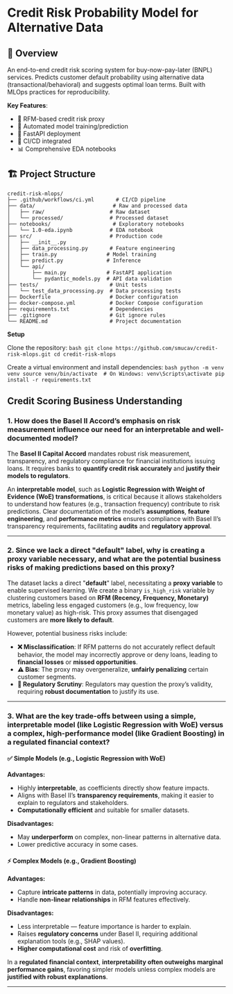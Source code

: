 # Credit Risk Probability Model for Alternative Data

## 📌 Overview
An end-to-end credit risk scoring system for buy-now-pay-later (BNPL) services. Predicts customer default probability using alternative data (transactional/behavioral) and suggests optimal loan terms. Built with MLOps practices for reproducibility.

**Key Features**:
- 🎯 RFM-based credit risk proxy
- 🤖 Automated model training/prediction
- 🚀 FastAPI deployment
- 🔄 CI/CD integrated
- 📊 Comprehensive EDA notebooks


## 🏗️ Project Structure
```
credit-risk-mlops/
├── .github/workflows/ci.yml       # CI/CD pipeline
├── data/                         # Raw and processed data
│   ├── raw/                     # Raw dataset
│   └── processed/               # Processed dataset
├── notebooks/                    # Exploratory notebooks
│   └── 1.0-eda.ipynb            # EDA notebook
├── src/                         # Production code
│   ├── __init__.py
│   ├── data_processing.py       # Feature engineering
│   ├── train.py                # Model training
│   ├── predict.py              # Inference
│   └── api/
│       ├── main.py             # FastAPI application
│       └── pydantic_models.py  # API data validation
├── tests/                       # Unit tests
│   └── test_data_processing.py  # Data processing tests
├── Dockerfile                   # Docker configuration
├── docker-compose.yml           # Docker Compose configuration
├── requirements.txt             # Dependencies
├── .gitignore                   # Git ignore rules
└── README.md                    # Project documentation
```

**Setup**

Clone the repository:
	```bash
	git clone https://github.com/smucav/credit-risk-mlops.git
	cd credit-risk-mlops
	```


Create a virtual environment and install dependencies:
	```bash
	python -m venv venv
	source venv/bin/activate  # On Windows: venv\Scripts\activate
	pip install -r requirements.txt
	```

##  Credit Scoring Business Understanding

### 1. How does the Basel II Accord’s emphasis on risk measurement influence our need for an interpretable and well-documented model?

The **Basel II Capital Accord** mandates robust risk measurement, transparency, and regulatory compliance for financial institutions issuing loans. It requires banks to **quantify credit risk accurately** and **justify their models to regulators**.

An **interpretable model**, such as **Logistic Regression with Weight of Evidence (WoE) transformations**, is critical because it allows stakeholders to understand how features (e.g., transaction frequency) contribute to risk predictions. Clear documentation of the model’s **assumptions**, **feature engineering**, and **performance metrics** ensures compliance with Basel II’s transparency requirements, facilitating **audits** and **regulatory approval**.

---

### 2. Since we lack a direct "default" label, why is creating a proxy variable necessary, and what are the potential business risks of making predictions based on this proxy?

The dataset lacks a direct "**default**" label, necessitating a **proxy variable** to enable supervised learning. We create a binary `is_high_risk` variable by clustering customers based on **RFM (Recency, Frequency, Monetary)** metrics, labeling less engaged customers (e.g., low frequency, low monetary value) as high-risk. This proxy assumes that disengaged customers are **more likely to default**.

However, potential business risks include:

- **❌ Misclassification**: If RFM patterns do not accurately reflect default behavior, the model may incorrectly approve or deny loans, leading to **financial losses** or **missed opportunities**.
- **⚠️ Bias**: The proxy may overgeneralize, **unfairly penalizing** certain customer segments.
- **🧐 Regulatory Scrutiny**: Regulators may question the proxy’s validity, requiring **robust documentation** to justify its use.

---

### 3. What are the key trade-offs between using a simple, interpretable model (like Logistic Regression with WoE) versus a complex, high-performance model (like Gradient Boosting) in a regulated financial context?

#### ✅ Simple Models (e.g., Logistic Regression with WoE)

**Advantages:**
- Highly **interpretable**, as coefficients directly show feature impacts.
- Aligns with Basel II’s **transparency requirements**, making it easier to explain to regulators and stakeholders.
- **Computationally efficient** and suitable for smaller datasets.

**Disadvantages:**
- May **underperform** on complex, non-linear patterns in alternative data.
- Lower predictive accuracy in some cases.

#### ⚡ Complex Models (e.g., Gradient Boosting)

**Advantages:**
- Capture **intricate patterns** in data, potentially improving accuracy.
- Handle **non-linear relationships** in RFM features effectively.

**Disadvantages:**
- Less interpretable — feature importance is harder to explain.
- Raises **regulatory concerns** under Basel II, requiring additional explanation tools (e.g., SHAP values).
- **Higher computational cost** and risk of **overfitting**.

In a **regulated financial context**, **interpretability often outweighs marginal performance gains**, favoring simpler models unless complex models are **justified with robust explanations**.

---
